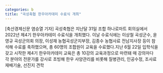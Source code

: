 ```yaml
---
categories: b
title: "곡성축협 한우아카데미 수료식 개최"
---
```

[축산경제신문 염승열 기자] 곡성축협은 지난달 31일 조합 하나로마트 회의실에서 2022년 제4기 한우아카테미 수료식을 개최했다. 이날 수료식에는 이상철 곡성군수, 윤영규 곡성군의회 의장, 이성재 농협곡성군지부장, 김종수 농협사료 전남지사장 등이 참석해 수료를 축하했으며, 총 60명의 조합원이 교육을 수료했다.지난 6월 22일 입학식을 갖고 시작한 제4기 한우아카데미 교육은 총 10강의 교육과정으로 마련돼 매 강의마다 각 분야의 전문가를 강사로 초빙해 한우 사양관리를 비롯해 질병관리, 인공수정, 조사료재배기술, 선진지 견학